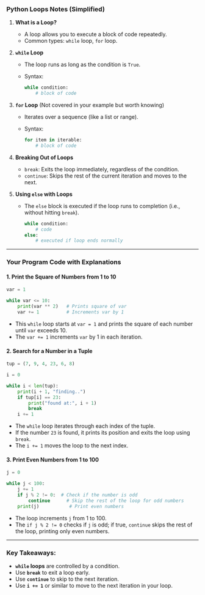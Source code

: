 ### Python Loops Notes (Simplified)

1. **What is a Loop?**
    
    - A loop allows you to execute a block of code repeatedly.
    - Common types: `while` loop, `for` loop.
2. **`while` Loop**
    
    - The loop runs as long as the condition is `True`.
    - Syntax:
        
        ```python
        while condition:
            # block of code
        ```
        
3. **`for` Loop** (Not covered in your example but worth knowing)
    
    - Iterates over a sequence (like a list or range).
    - Syntax:
        
        ```python
        for item in iterable:
            # block of code
        ```
        
4. **Breaking Out of Loops**
    
    - `break`: Exits the loop immediately, regardless of the condition.
    - `continue`: Skips the rest of the current iteration and moves to the next.
5. **Using `else` with Loops**
    
    - The `else` block is executed if the loop runs to completion (i.e., without hitting `break`).
        
        ```python
        while condition:
            # code
        else:
            # executed if loop ends normally
        ```
        

---

### Your Program Code with Explanations

#### 1. **Print the Square of Numbers from 1 to 10**

```python
var = 1

while var <= 10:
    print(var ** 2)   # Prints square of var
    var += 1          # Increments var by 1
```

- This `while` loop starts at `var = 1` and prints the square of each number until `var` exceeds 10.
- The `var += 1` increments `var` by 1 in each iteration.

#### 2. **Search for a Number in a Tuple**

```python
tup = (7, 9, 4, 23, 6, 8)

i = 0

while i < len(tup):
    print(i + 1, "finding..")
    if tup[i] == 23:
        print("found at:", i + 1)
        break
    i += 1
```

- The `while` loop iterates through each index of the tuple.
- If the number `23` is found, it prints its position and exits the loop using `break`.
- The `i += 1` moves the loop to the next index.

#### 3. **Print Even Numbers from 1 to 100**

```python
j = 0

while j < 100:
    j += 1
    if j % 2 != 0:  # Check if the number is odd
        continue      # Skip the rest of the loop for odd numbers
    print(j)           # Print even numbers
```

- The loop increments `j` from 1 to 100.
- The `if j % 2 != 0` checks if `j` is odd; if true, `continue` skips the rest of the loop, printing only even numbers.

---

### Key Takeaways:

- **`while` loops** are controlled by a condition.
- Use **`break`** to exit a loop early.
- Use **`continue`** to skip to the next iteration.
- Use **`i += 1`** or similar to move to the next iteration in your loop.